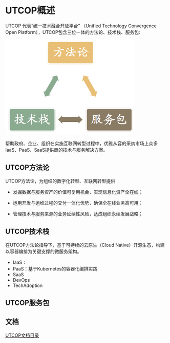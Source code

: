 # UTCOP概述

UTCOP 代表“统一技术融合开放平台” （Unified Technology Convergence Open Platform），UTCOP包含三位一体的方法论、技术栈、服务包:

![](/assets/Methodology-Technology-Service.png)

帮助政府、企业、组织在实施互联网转型过程中，优雅从容的采纳市场上众多IaaS、PaaS、SaaS提供商的技术与服务解决方案。

## UTCOP方法论

UTCOP方法论，为组织的数字化转型、互联网转型提供

* 发掘数据与服务资产的价值可复用机会，实现信息化资产全在线；

* 运用开发与运维过程的交付一体化优势，确保全在线业务高可用；

* 管理技术与服务来源的业务延续性风险，达成组织永续发展战略；

## UTCOP技术栈

在UTCOP方法论指导下，基于可持续的云原生（Cloud Native）开源生态，构建以容器编排为关键支撑的微服务架构。

* IaaS：
* PaaS：基于Kubernetes的容器化编排实践
* SaaS
* DevOps
* TechAdoption

## UTCOP服务包



## 文档

[UTCOP文档目录](/SUMMARY.md)

